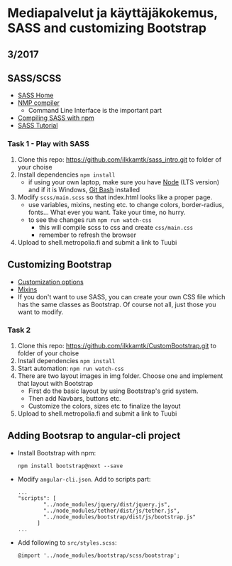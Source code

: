 # Mediapalvelut ja käyttäjäkokemus, SASS and customizing Bootstrap


## 3/2017

## SASS/SCSS
- [SASS Home](http://sass-lang.com/)
- [NMP compiler](https://www.npmjs.com/package/node-sass)
    - Command Line Interface is the important part
- [Compiling SASS with npm](https://medium.com/@brianhan/watch-compile-your-sass-with-npm-9ba2b878415b#.bqtqo5rfa)
- [SASS Tutorial](http://tutorialzine.com/2016/01/learn-sass-in-15-minutes/)

### Task 1 - Play with SASS
1. Clone this repo: https://github.com/ilkkamtk/sass_intro.git to folder of your choise
2. Install dependencies `npm install`
    - if using your own laptop, make sure you have [Node](https://nodejs.org/en/) (LTS version) and if it is Windows, [Git Bash](https://git-scm.com/downloads) installed 
3. Modify `scss/main.scss` so that index.html looks like a proper page.
    - use variables, mixins, nesting etc. to change colors, border-radius, fonts... What ever you want. Take your time, no hurry.
    - to see the changes run `npm run watch-css`
        - this will compile scss to css and create `css/main.css`
        - remember to refresh the browser
4. Upload to shell.metropolia.fi and submit a link to Tuubi
        
## Customizing Bootstrap
- [Customization options](http://v4-alpha.getbootstrap.com/getting-started/options/#content)
- [Mixins](https://v4-alpha.getbootstrap.com/layout/grid/#sass-mixins)
- If you don't want to use SASS, you can create your own CSS file which has the same classes as Bootstrap. Of course not all, just those you want to modify.

### Task 2
1. Clone this repo: https://github.com/ilkkamtk/CustomBootstrap.git to folder of your choise
2. Install dependencies `npm install`
3. Start automation: `npm run watch-css`
4. There are two layout images in img folder. Choose one and implement that layout with Bootstrap
    - First do the basic layout by using Bootstrap's grid system.
    - Then add Navbars, buttons etc.
    - Customize the colors, sizes etc to finalize the layout
5. Upload to shell.metropolia.fi and submit a link to Tuubi

## Adding Bootsrap to angular-cli project
- Install Bootstrap with npm:
    
    ```
    npm install bootstrap@next --save
    ```

- Modify `angular-cli.json`. Add to scripts part:

    ```
    ...
    "scripts": [
            "../node_modules/jquery/dist/jquery.js",
            "../node_modules/tether/dist/js/tether.js",
            "../node_modules/bootstrap/dist/js/bootstrap.js"
          ]
    ...
    ```
    
- Add following to `src/styles.scss`:

    ```
    @import '../node_modules/bootstrap/scss/bootstrap';
    ```

